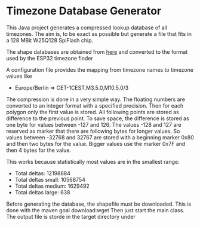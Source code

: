 # Timezone Database Generator

This Java project generates a compressed lookup database of all timezones. The aim is, to be exact 
as possible but generate a file that fits in a 128 MBit W25Q128 SpiFlash chip. 

The shape databases are obtained from [here](https://github.com/evansiroky/timezone-boundary-builder) 
and converted to the format used by the ESP32 timezone finder
 
A configuration file provides the mapping from timezone names to timezone values like
* Europe/Berlin => CET-1CEST,M3.5.0,M10.5.0/3

The compression is done in a very simple way. The floating numbers are converted to an integer
format with a specified precision. Then for each polygon only the first value is stored. All following
points are stored as difference to the previous point. To save space, the difference is stored as
one byte for values between -127 and 126. The values -128 and 127 are reserved as marker that there are following
bytes for longer values. So values between -32768 and 32767 are stored with a beginning marker 0x80 and
then two bytes for the value. Bigger values use the marker 0x7F and then 4 bytes for the 
value.

This works because statistically most values are in the smallest range:
- Total deltas: 12198884
- Total deltas small: 10568754
- Total deltas medium: 1629492
- Total deltas large: 638

Before generating the database, the shapefile must be downloaded. This is done with the maven goal download:wget
Then just start the main class. The output file is storde in the target directory under  
